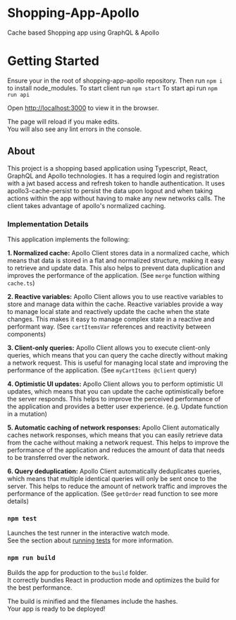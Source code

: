 # Shopping-App-Apollo

Cache based Shopping app using GraphQL &amp; Apollo

# Getting Started

Ensure your in the root of shopping-app-apollo repository.
Then run `npm i` to install node_modules.
To start client run `npm start`
To start api run `npm run api`

Open [http://localhost:3000](http://localhost:3000) to view it in the browser.

The page will reload if you make edits.\
You will also see any lint errors in the console.

## About

This project is a shopping based application using Typescript, React, GraphQL and Apollo technologies.
It has a required login and registration with a jwt based access and refresh token to handle authentication.
It uses apollo3-cache-persist to persist the data upon logout and when taking actions within the app without having to make any new networks calls.
The client takes advantage of apollo's normalized caching.

### Implementation Details

This application implements the following:

**1. Normalized cache:** Apollo Client stores data in a normalized cache, which means that data is stored in a flat and normalized structure, making it easy to retrieve and update data. This also helps to prevent data duplication and improves the performance of the application. (See `merge` function withing `cache.ts`)

**2. Reactive variables:** Apollo Client allows you to use reactive variables to store and manage data within the cache. Reactive variables provide a way to manage local state and reactively update the cache when the state changes. This makes it easy to manage complex state in a reactive and performant way. (See `cartItemsVar` references and reactivity between components)

**3. Client-only queries:** Apollo Client allows you to execute client-only queries, which means that you can query the cache directly without making a network request. This is useful for managing local state and improving the performance of the application. (See `myCartItems @client` query)

**4. Optimistic UI updates:** Apollo Client allows you to perform optimistic UI updates, which means that you can update the cache optimistically before the server responds. This helps to improve the perceived performance of the application and provides a better user experience. (e.g. Update function in a mutation)

**5. Automatic caching of network responses:** Apollo Client automatically caches network responses, which means that you can easily retrieve data from the cache without making a network request. This helps to improve the performance of the application and reduces the amount of data that needs to be transferred over the network.

**6. Query deduplication:** Apollo Client automatically deduplicates queries, which means that multiple identical queries will only be sent once to the server. This helps to reduce the amount of network traffic and improves the performance of the application. (See `getOrder` read function to see more details)

### `npm test`

Launches the test runner in the interactive watch mode.\
See the section about [running tests](https://facebook.github.io/create-react-app/docs/running-tests) for more information.

### `npm run build`

Builds the app for production to the `build` folder.\
It correctly bundles React in production mode and optimizes the build for the best performance.

The build is minified and the filenames include the hashes.\
Your app is ready to be deployed!

